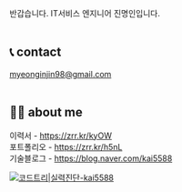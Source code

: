 반갑습니다. IT서비스 엔지니어 진명인입니다.   
<br/>
## 📞 contact          
myeonginjin98@gmail.com   
<br/>

## 🙋‍♂️ about me
이력서 - https://zrr.kr/kyOW   
포트폴리오 - https://zrr.kr/h5nL   
기술블로그 - https://blog.naver.com/kai5588   



[![코드트리|실력진단-kai5588](https://banner.codetree.ai/v1/banner/kai5588)](https://www.codetree.ai/profiles/kai5588)

<!--
**myeonginjin/myeonginjin** is a ✨ _special_ ✨ repository because its `README.md` (this file) appears on your GitHub profile.

Here are some ideas to get you started:

- 🔭 I’m currently working on ...
- 🌱 I’m currently learning ...
- 👯 I’m looking to collaborate on ...
- 🤔 I’m looking for help with ...
- 💬 Ask me about ...
- 📫 How to reach me: ...
- 😄 Pronouns: ...
- ⚡ Fun fact: ...
-->
